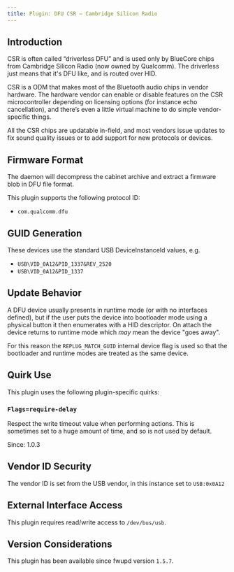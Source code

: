 ```yaml
---
title: Plugin: DFU CSR — Cambridge Silicon Radio
---
```


## Introduction

CSR is often called “driverless DFU” and is used only by BlueCore chips from
Cambridge Silicon Radio (now owned by Qualcomm). The driverless just means that
it's DFU like, and is routed over HID.

CSR is a ODM that makes most of the Bluetooth audio chips in vendor hardware.
The hardware vendor can enable or disable features on the CSR microcontroller
depending on licensing options (for instance echo cancellation), and there’s
even a little virtual machine to do simple vendor-specific things.

All the CSR chips are updatable in-field, and most vendors issue updates to fix
sound quality issues or to add support for new protocols or devices.

## Firmware Format

The daemon will decompress the cabinet archive and extract a firmware blob in
DFU file format.

This plugin supports the following protocol ID:

* `com.qualcomm.dfu`

## GUID Generation

These devices use the standard USB DeviceInstanceId values, e.g.

* `USB\VID_0A12&PID_1337&REV_2520`
* `USB\VID_0A12&PID_1337`

## Update Behavior

A DFU device usually presents in runtime mode (or with no interfaces defined),
but if the user puts the device into bootloader mode using a physical button
it then enumerates with a HID descriptor. On attach the device returns to
runtime mode which *may* mean the device "goes away".

For this reason the `REPLUG_MATCH_GUID` internal device flag is used so that
the bootloader and runtime modes are treated as the same device.

## Quirk Use

This plugin uses the following plugin-specific quirks:

### `Flags=require-delay`

Respect the write timeout value when performing actions.
This is sometimes set to a huge amount of time, and so is not used by default.

Since: 1.0.3

## Vendor ID Security

The vendor ID is set from the USB vendor, in this instance set to `USB:0x0A12`

## External Interface Access

This plugin requires read/write access to `/dev/bus/usb`.

## Version Considerations

This plugin has been available since fwupd version `1.5.7`.
